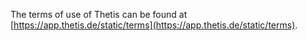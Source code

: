 The terms of use of Thetis can be found at [https://app.thetis.de/static/terms](https://app.thetis.de/static/terms).